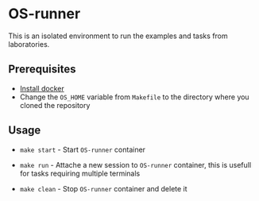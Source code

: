 # OS-runner

This is an isolated environment to run the examples and tasks from laboratories.

## Prerequisites

- [Install docker](https://docs.docker.com/get-docker/)
- Change the `OS_HOME` variable from `Makefile` to the directory where you cloned the repository

## Usage

- `make start` - Start `OS-runner` container

- `make run`   - Attache a new session to `OS-runner` container, this is usefull for tasks requiring multiple terminals

- `make clean` - Stop `OS-runner` container and delete it
